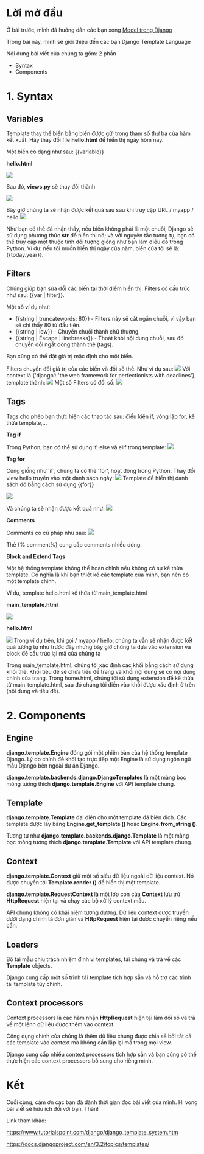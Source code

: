 # Lời mở đầu

Ở bài trước, mình đã hướng dẫn các bạn xong [Model trong Django](https://viblo.asia/p/model-trong-django-Ljy5VDLyZra)

Trong bài này, mình sẽ giới thiệu đến các bạn Django Template Language

Nội dung bài viết của chúng ta gổm: 2 phần
*  Syntax
*  Components

# 1. Syntax
## Variables
Template thay thế biến bằng biến được gửi trong tham số thứ ba của hàm kết xuất. Hãy thay đổi file **hello.html** để hiển thị ngày hôm nay.

Một biến có dạng như sau: {{variable}}

**hello.html**

![](https://images.viblo.asia/13bd5b53-37af-43a7-b9d6-10ad0c280f5e.png)

Sau đó, **views.py** sẽ thay đổi thành

![](https://images.viblo.asia/d942cf23-4335-4454-b14b-49495730c729.png)


Bây giờ chúng ta sẽ nhận được kết quả sau sau khi truy cập URL / myapp / hello
![](https://images.viblo.asia/3d40648b-b76d-4a34-9e5c-fb1d37e83305.png)


Như bạn có thể đã nhận thấy, nếu biến không phải là một chuỗi, Django sẽ sử dụng phương thức __str__ để hiển thị nó; và với nguyên tắc tương tự, bạn có thể truy cập một thuộc tính đối tượng giống như bạn làm điều đó trong Python. Ví dụ: nếu tôi muốn hiển thị ngày của năm, biến của tôi sẽ là: {{today.year}}.

## Filters
Chúng giúp bạn sửa đổi các biến tại thời điểm hiển thị. Filters có cấu trúc như sau: {{var | filter}}.

Một số ví dụ như:

* {{string | truncatewords: 80}} - Filters này sẽ cắt ngắn chuỗi, vì vậy bạn sẽ chỉ thấy 80 từ đầu tiên.
* {{string | low}} - Chuyển chuỗi thành chữ thường.
* {{string | Escape | linebreaks}} - Thoát khỏi nội dung chuỗi, sau đó chuyển đổi ngắt dòng thành thẻ (tags).

Bạn cũng có thể đặt giá trị mặc định cho một biến.

Filters chuyển đổi giá trị của các biến và đối số thẻ. Như ví dụ sau:
![](https://images.viblo.asia/b2d6427f-627d-482c-8ebe-fd598cb6eef1.png)
Với context là {'django': 'the web framework for perfectionists with deadlines'}, template  thành:
![](https://images.viblo.asia/35daadd5-81a2-4e39-b92a-2f074b2b06d2.png)
Một số Filters có đối số:
![](https://images.viblo.asia/30940eed-151c-4e13-a07a-a7ca5b5067a9.png)
## Tags
Tags cho phép bạn thực hiện các thao tác sau: điều kiện if, vòng lặp for, kế thừa template,...

**Tag if**

Trong Python, bạn có thể sử dụng if, else và elif trong template:
![](https://images.viblo.asia/e24a1114-ece2-4cd6-890c-8e12ac8da853.png)

**Tag for**

Cũng giống như 'if', chúng ta có thẻ 'for', hoạt động trong Python. Thay đổi view hello truyền vào một danh sách ngày:
![](https://images.viblo.asia/13dac762-c28a-4bd7-96d3-fcb26cd4825b.png)
Template để hiển thị danh sách đó bằng cách sử dụng {{for}}

![](https://images.viblo.asia/837ed810-aafe-415a-abbc-7df6edb690b7.png)

Và chúng ta sẽ nhận được kết quả như: 
![](https://images.viblo.asia/8eb32db2-61d4-46b2-b633-88211f907a62.png)

**Comments**

Comments có cú pháp như sau:
![](https://images.viblo.asia/40a16b3e-c18b-4bd7-9b45-a13093a66eb2.png)

Thẻ {% comment%} cung cấp comments nhiều dòng.

**Block and Extend Tags**

Một hệ thống template không thể hoàn chỉnh nếu không có sự kế thừa template. Có nghĩa là khi bạn thiết kế các template của mình, bạn nên có một template chính.

Ví dụ, template hello.html kế thừa từ main_template.html

**main_template.html**

![](https://images.viblo.asia/5c4d12e0-cdb3-4bea-a29c-e4df9f75ba28.png)

**hello.html**

![](https://images.viblo.asia/b4dc4252-9428-4ea5-8081-eab6a9be5114.png)
Trong ví dụ trên, khi gọi / myapp / hello, chúng ta vẫn sẽ nhận được kết quả tương tự như trước đây nhưng bây giờ chúng ta dựa vào extension và block để cấu trúc lại mã của chúng ta

Trong main_template.html, chúng tôi xác định các khối bằng cách sử dụng khối thẻ. Khối tiêu đề sẽ chứa tiêu đề trang và khối nội dung sẽ có nội dung chính của trang. Trong home.html, chúng tôi sử dụng extension để kế thừa từ main_template.html, sau đó chúng tôi điền vào khối được xác định ở trên (nội dung và tiêu đề).

# 2. Components
## Engine
**django.template.Engine** đóng gói một phiên bản của hệ thống template Django. Lý do chính để khởi tạo trực tiếp một Engine là sử dụng ngôn ngữ mẫu Django bên ngoài dự án Django.

**django.template.backends.django.DjangoTemplates** là một màng bọc mỏng tương thích **django.template.Engine** với API template chung.
## Template
**django.template.Template** đại diện cho một template đã biên dịch. Các template được lấy bằng **Engine.get_template ()** hoặc **Engine.from_string ()**.

Tương tự như  **django.template.backends.django.Template** là một màng bọc mỏng tương thích **django.template.Template** với API template chung.
## Context
**django.template.Context** giữ một số siêu dữ liệu ngoài dữ liệu context. Nó được chuyển tới **Template.render ()** để hiển thị một template.

**django.template.RequestContext** là một lớp con của **Context** lưu trữ **HttpRequest** hiện tại và chạy các bộ xử lý context mẫu.

API chung không có khái niệm tương đương. Dữ liệu context được truyền dưới dạng chính tả đơn giản và **HttpRequest** hiện tại được chuyển riêng nếu cần.
## Loaders
Bộ tải mẫu chịu trách nhiệm định vị templates, tải chúng và trả về các **Template** objects.

Django cung cấp một số trình tải template tích hợp sẵn và hỗ trợ các trình tải template tùy chỉnh.
## Context processors
Context processors là các hàm nhận **HttpRequest** hiện tại làm đối số và trả về một lệnh dữ liệu được thêm vào context.

Công dụng chính của chúng là thêm dữ liệu chung được chia sẻ bởi tất cả các template vào context mà không cần lặp lại mã trong mọi view.

Django cung cấp nhiều context processors tích hợp sẵn và bạn cũng có thể thực hiện các context processors bổ sung cho riêng mình.
# Kết
Cuối cùng, cảm ơn các bạn đã dành thời gian đọc bài viết của mình. Hi vọng bài viết sẽ hữu ích đối với bạn. Thân!

Link tham khảo: 

https://www.tutorialspoint.com/django/django_template_system.htm

https://docs.djangoproject.com/en/3.2/topics/templates/
